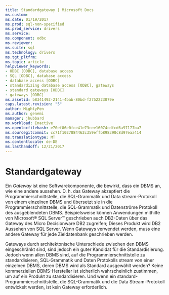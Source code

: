 ```yaml
---
title: Standardgateway | Microsoft Docs
ms.custom: 
ms.date: 01/19/2017
ms.prod: sql-non-specified
ms.prod_service: drivers
ms.service: 
ms.component: odbc
ms.reviewer: 
ms.suite: sql
ms.technology: drivers
ms.tgt_pltfrm: 
ms.topic: article
helpviewer_keywords:
- ODBC [ODBC], database access
- SQL [ODBC], database access
- database access [ODBC]
- standardizing database access [ODBC], gateways
- standard gateways [ODBC]
- gateways [ODBC]
ms.assetid: b8341492-2141-4bab-80bd-f2752223079e
caps.latest.revision: "5"
author: MightyPen
ms.author: genemi
manager: jhubbard
ms.workload: Inactive
ms.openlocfilehash: e70ef86e0fce41e73cee16074cdfcd6a97177ba7
ms.sourcegitcommit: cc71f1027884462c359effb898390c8d97eaa414
ms.translationtype: MT
ms.contentlocale: de-DE
ms.lasthandoff: 12/21/2017
---
```

# <a name="standard-gateway"></a>Standardgateway
Ein *Gateway* ist eine Softwarekomponente, die bewirkt, dass ein DBMS an, wie eine andere aussehen. D. h. das Gateway akzeptiert die Programmierschnittstelle, die SQL-Grammatik und Data stream-Protokoll von einem einzelnen DBMS und übersetzt sie in die Programmierschnittstelle, die SQL-Grammatik und Datenströme Protokoll des ausgeblendeten DBMS. Beispielsweise können Anwendungen mithilfe von Microsoft® SQL Server™ geschrieben auch DB2-Daten über das Gateway des Micro Decisionware DB2 zugreifen; Dieses Produkt wird DB2 Aussehen von SQL Server. Wenn Gateways verwendet werden, muss eine andere Gateway für jede Zieldatenbank geschrieben werden.  
  
 Gateways durch architektonische Unterschiede zwischen den DBMS eingeschränkt sind, sind jedoch ein guter Kandidat für die Standardisierung. Jedoch wenn allen DBMS sind, auf die Programmierschnittstelle zu standardisieren, SQL-Grammatik und Daten Protokolls stream von einer einzelnen DBMS, deren DBMS wird als Standard ausgewählt werden? Keine kommerziellen DBMS-Hersteller ist sicherlich wahrscheinlich zustimmen, um auf ein Produkt zu standardisieren. Und wenn ein standard-Programmierschnittstelle, die SQL-Grammatik und die Data Stream-Protokoll entwickelt werden, ist kein Gateway erforderlich.
